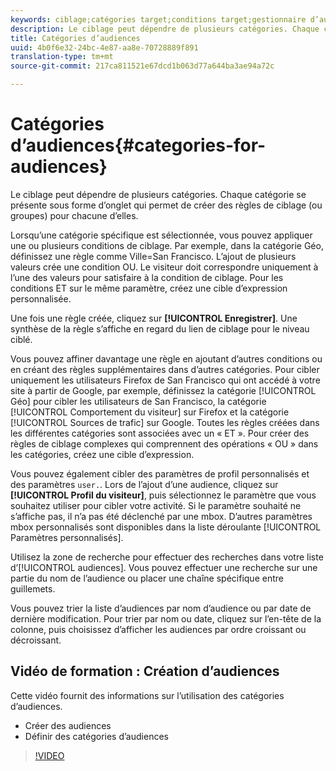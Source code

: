 ```yaml
---
keywords: ciblage;catégories target;conditions target;gestionnaire d’audience;paramètres de profil personnalisés;profil du visiteur;paramètres utilisateur personnalisés;règles target
description: Le ciblage peut dépendre de plusieurs catégories. Chaque catégorie se présente sous forme d’onglet qui permet de créer des règles de ciblage (ou groupes) pour chacune d’elles.
title: Catégories d’audiences
uuid: 4b0f6e32-24bc-4e87-aa8e-70728889f891
translation-type: tm+mt
source-git-commit: 217ca811521e67dcd1b063d77a644ba3ae94a72c

---
```



# Catégories d’audiences{#categories-for-audiences}

Le ciblage peut dépendre de plusieurs catégories. Chaque catégorie se présente sous forme d’onglet qui permet de créer des règles de ciblage (ou groupes) pour chacune d’elles.

Lorsqu’une catégorie spécifique est sélectionnée, vous pouvez appliquer une ou plusieurs conditions de ciblage. Par exemple, dans la catégorie Géo, définissez une règle comme Ville=San Francisco. L’ajout de plusieurs valeurs crée une condition OU. Le visiteur doit correspondre uniquement à l’une des valeurs pour satisfaire à la condition de ciblage. Pour les conditions ET sur le même paramètre, créez une cible d’expression personnalisée.

Une fois une règle créée, cliquez sur **[!UICONTROL Enregistrer]**. Une synthèse de la règle s’affiche en regard du lien de ciblage pour le niveau ciblé.

Vous pouvez affiner davantage une règle en ajoutant d’autres conditions ou en créant des règles supplémentaires dans d’autres catégories. Pour cibler uniquement les utilisateurs Firefox de San Francisco qui ont accédé à votre site à partir de Google, par exemple, définissez la catégorie [!UICONTROL Géo] pour cibler les utilisateurs de San Francisco, la catégorie [!UICONTROL Comportement du visiteur] sur Firefox et la catégorie [!UICONTROL Sources de trafic] sur Google. Toutes les règles créées dans les différentes catégories sont associées avec un « ET ». Pour créer des règles de ciblage complexes qui comprennent des opérations « OU » dans les catégories, créez une cible d’expression.

Vous pouvez également cibler des paramètres de profil personnalisés et des paramètres `user.`. Lors de l’ajout d’une audience, cliquez sur **[!UICONTROL Profil du visiteur]**, puis sélectionnez le paramètre que vous souhaitez utiliser pour cibler votre activité. Si le paramètre souhaité ne s’affiche pas, il n’a pas été déclenché par une mbox. D’autres paramètres mbox personnalisés sont disponibles dans la liste déroulante [!UICONTROL Paramètres personnalisés].

Utilisez la zone de recherche pour effectuer des recherches dans votre liste d’[!UICONTROL audiences]. Vous pouvez effectuer une recherche sur une partie du nom de l’audience ou placer une chaîne spécifique entre guillemets.

Vous pouvez trier la liste d’audiences par nom d’audience ou par date de dernière modification. Pour trier par nom ou date, cliquez sur l’en-tête de la colonne, puis choisissez d’afficher les audiences par ordre croissant ou décroissant.

## Vidéo de formation : Création d’audiences

Cette vidéo fournit des informations sur l’utilisation des catégories d’audiences.

* Créer des audiences
* Définir des catégories d’audiences

>[!VIDEO](https://video.tv.adobe.com/v/17392?captions=fre_fr)